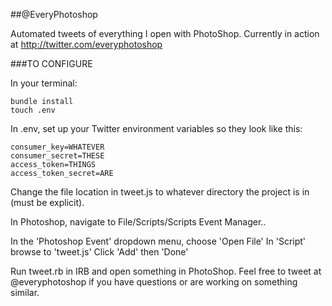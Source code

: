 ##@EveryPhotoshop

Automated tweets of everything I open with PhotoShop. Currently in action at http://twitter.com/everyphotoshop

###TO CONFIGURE

In your terminal:

```
bundle install
touch .env
```

In .env, set up your Twitter environment variables so they look like this:
```
consumer_key=WHATEVER
consumer_secret=THESE
access_token=THINGS
access_token_secret=ARE
```

Change the file location in tweet.js to whatever directory the project is in (must be explicit).

In Photoshop, navigate to File/Scripts/Scripts Event Manager..

In the 'Photoshop Event' dropdown menu, choose 'Open File'
In 'Script' browse to 'tweet.js'
Click 'Add' then 'Done'

Run tweet.rb in IRB and open something in PhotoShop. Feel free to tweet at @everyphotoshop if you have questions or are working on something similar.